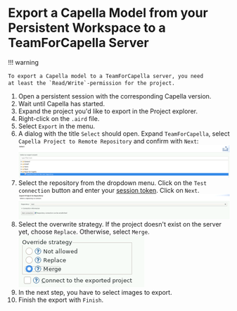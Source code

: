 <!--
 ~ SPDX-FileCopyrightText: Copyright DB InfraGO AG and contributors
 ~ SPDX-License-Identifier: Apache-2.0
 -->

# Export a Capella Model from your Persistent Workspace to a TeamForCapella Server

!!! warning

    To export a Capella model to a TeamForCapella server, you need
    at least the `Read/Write`-permission for the project.

1. Open a persistent session with the corresponding Capella version.
1. Wait until Capella has started.
1. Expand the project you'd like to export in the Project explorer.
1. Right-click on the `.aird` file.
1. Select `Export` in the menu.
1. A dialog with the title `Select` should open. Expand `TeamForCapella`,
   select `Capella Project to Remote Repository` and confirm with `Next`:
   ![Capella Project to Remote Repository](./capella-project-to-repository.png)
1. Select the repository from the dropdown menu. Click on the `Test connection`
   button and enter your [session token](../connect/index.md). Click on `Next`.
   ![Select repository for export](./export-repository-selection.png)
1. Select the overwrite strategy. If the project doesn't exist on the server
   yet, choose `Replace`. Otherwise, select `Merge`. <br>
   ![Overwrite strategy](./select-overwrite-strategy.png)
1. In the next step, you have to select images to export.
1. Finish the export with `Finish`.
